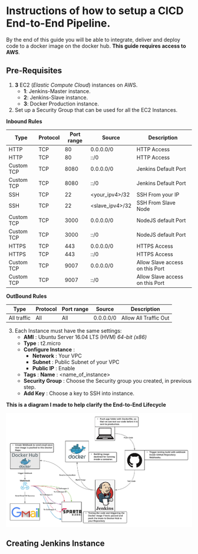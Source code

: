 # Instructions of how to setup a CICD End-to-End Pipeline.

By the end of this guide you will be able to integrate, deliver and deploy code to a docker image on the docker hub. **This guide requires access to AWS**.

## Pre-Requisites

1. **3** EC2 (_Elastic Compute Cloud_) instances on AWS.
	* **1**: Jenkins-Master instance.
	* **2**: Jenkins-Slave instance.
	* **3**: Docker Production instance.
2. Set up a Security Group that can be used for all the EC2 Instances.

**Inbound Rules**
	
| **Type**   | **Protocol** | **Port range** | **Source**      | **Description**                  |
|------------|--------------|----------------|-----------------|----------------------------------|
| HTTP       | TCP          | 80             | 0.0.0.0/0       | HTTP Access                      |
| HTTP       | TCP          | 80             | ::/0            | HTTP Access                      |
| Custom TCP | TCP          | 8080           | 0.0.0.0/0       | Jenkins Default Port             |
| Custom TCP | TCP          | 8080           | ::/0            | Jenkins Default Port             |
| SSH        | TCP          | 22             | <your_ipv4>/32  | SSH From your IP                 |
| SSH        | TCP          | 22             | <slave_ipv4>/32 | SSH From Slave Node              |
| Custom TCP | TCP          | 3000           | 0.0.0.0/0       | NodeJS default Port              |
| Custom TCP | TCP          | 3000           | ::/0            | NodeJS default Port              |
| HTTPS      | TCP          | 443            | 0.0.0.0/0       | HTTPS Access                     |
| HTTPS      | TCP          | 443            | ::/0            | HTTPS Access                     |
| Custom TCP | TCP          | 9007           | 0.0.0.0/0       | Allow Slave access  on this Port |
| Custom TCP | TCP          | 9007           | ::/0            | Allow Slave access on this Port  |

**OutBound Rules**

| **Type**    | **Protocol** | **Port range** | **Source** | **Description**       |
|-------------|--------------|----------------|------------|-----------------------|
| All traffic | All          | All            | 0.0.0.0/0  | Allow All Traffic Out |

3. Each Instance must have the same settings:
	* **AMI** : Ubuntu Server 16.04 LTS (HVM) _64-bit (x86)_
	* **Type** : t2.micro
	* **Configure Instance** :
		* **Network** : Your VPC
		* **Subnet** : Public Subnet of your VPC
		* **Public IP** : Enable
	* **Tags** : **Name** : <name_of_instance>
	* **Security Group** : Choose the Security group you created, in previous step.
	* **Add Key** : Choose a key to SSH into instance.


**This is a diagram I made to help clarify the End-to-End Lifecycle**

![ImageOfEndToEndDiagram](img/ImageE2EDiagram.png)

## Creating Jenkins Instance

